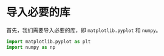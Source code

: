 # 导入必要的库

首先，我们需要导入必要的库，即 `matplotlib.pyplot` 和 `numpy`。

```python
import matplotlib.pyplot as plt
import numpy as np
```
